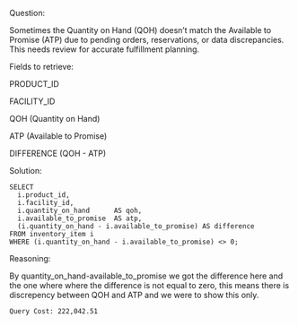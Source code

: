 Question:

Sometimes the Quantity on Hand (QOH) doesn’t match the Available to Promise (ATP) due to pending orders, reservations, or data discrepancies. This needs review for accurate fulfillment planning.

Fields to retrieve:

PRODUCT_ID

FACILITY_ID

QOH (Quantity on Hand)

ATP (Available to Promise)

DIFFERENCE (QOH - ATP)

Solution:
```
SELECT
  i.product_id,
  i.facility_id,
  i.quantity_on_hand      AS qoh,
  i.available_to_promise  AS atp,
  (i.quantity_on_hand - i.available_to_promise) AS difference
FROM inventory_item i
WHERE (i.quantity_on_hand - i.available_to_promise) <> 0;
```

Reasoning:

By quantity_on_hand-available_to_promise we got the difference here and the one where where the difference is not equal to zero, this means there is discrepency between QOH and ATP and we were to show this only.

```
Query Cost: 222,042.51
```
